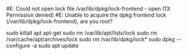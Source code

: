 #E: Could not open lock file /var/lib/dpkg/lock-frontend - open (13: Permission denied)
#E: Unable to acquire the dpkg frontend lock (/var/lib/dpkg/lock-frontend), are you root?

  sudo killall apt apt-get
  sudo rm /var/lib/apt/lists/lock
  sudo rm /var/cache/apt/archives/lock
  sudo rm /var/lib/dpkg/lock*
  sudo dpkg --configure -a
  sudo apt update
